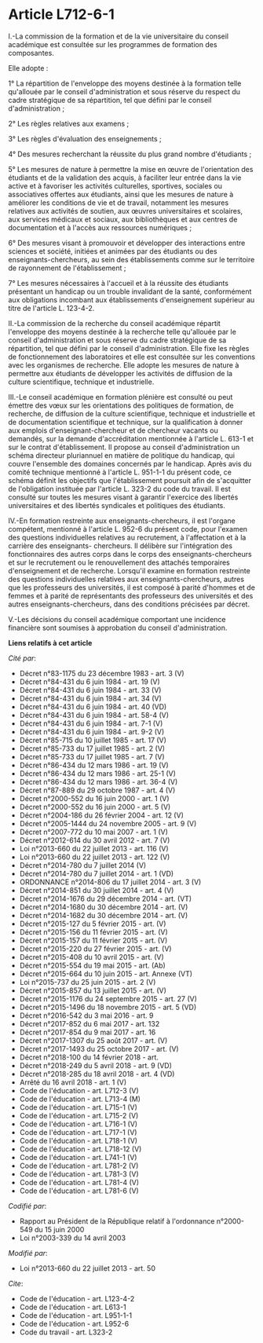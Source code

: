 # Article L712-6-1

I.-La commission de la formation et de la vie universitaire du conseil académique est consultée sur les programmes de
formation des composantes. 

Elle adopte : 

1° La répartition de l'enveloppe des moyens destinée à la formation telle qu'allouée par le conseil d'administration et sous
réserve du respect du cadre stratégique de sa répartition, tel que défini par le conseil d'administration ; 

2° Les règles relatives aux examens ; 

3° Les règles d'évaluation des enseignements ; 

4° Des mesures recherchant la réussite du plus grand nombre d'étudiants ; 

5° Les mesures de nature à permettre la mise en œuvre de l'orientation des étudiants et de la validation des acquis, à
faciliter leur entrée dans la vie active et à favoriser les activités culturelles, sportives, sociales ou associatives
offertes aux étudiants, ainsi que les mesures de nature à améliorer les conditions de vie et de travail, notamment les
mesures relatives aux activités de soutien, aux œuvres universitaires et scolaires, aux services médicaux et sociaux, aux
bibliothèques et aux centres de documentation et à l'accès aux ressources numériques ; 

6° Des mesures visant à promouvoir et développer des interactions entre sciences et société, initiées et animées par des
étudiants ou des enseignants-chercheurs, au sein des établissements comme sur le territoire de rayonnement de
l'établissement ; 

7° Les mesures nécessaires à l'accueil et à la réussite des étudiants présentant un handicap ou un trouble invalidant de la
santé, conformément aux obligations incombant aux établissements d'enseignement supérieur au titre de l'article L. 123-4-2. 

II.-La commission de la recherche du conseil académique répartit l'enveloppe des moyens destinée à la recherche telle
qu'allouée par le conseil d'administration et sous réserve du cadre stratégique de sa répartition, tel que défini par le
conseil d'administration. Elle fixe les règles de fonctionnement des laboratoires et elle est consultée sur les conventions
avec les organismes de recherche. Elle adopte les mesures de nature à permettre aux étudiants de développer les activités de
diffusion de la culture scientifique, technique et industrielle. 

III.-Le conseil académique en formation plénière est consulté ou peut émettre des vœux sur les orientations des politiques de
formation, de recherche, de diffusion de la culture scientifique, technique et industrielle et de documentation scientifique
et technique, sur la qualification à donner aux emplois d'enseignant-chercheur et de chercheur vacants ou demandés, sur la
demande d'accréditation mentionnée à l'article L. 613-1 et sur le contrat d'établissement. Il propose au conseil
d'administration un schéma directeur pluriannuel en matière de politique du handicap, qui couvre l'ensemble des domaines
concernés par le handicap. Après avis du comité technique mentionné à l'article L. 951-1-1 du présent code, ce schéma définit
les objectifs que l'établissement poursuit afin de s'acquitter de l'obligation instituée par l'article L. 323-2 du code du
travail. Il est consulté sur toutes les mesures visant à garantir l'exercice des libertés universitaires et des libertés
syndicales et politiques des étudiants. 

IV.-En formation restreinte aux enseignants-chercheurs, il est l'organe compétent, mentionné à l'article L. 952-6 du présent
code, pour l'examen des questions individuelles relatives au recrutement, à l'affectation et à la carrière des enseignants-
chercheurs. Il délibère sur l'intégration des fonctionnaires des autres corps dans le corps des enseignants-chercheurs et sur
le recrutement ou le renouvellement des attachés temporaires d'enseignement et de recherche. Lorsqu'il examine en formation
restreinte des questions individuelles relatives aux enseignants-chercheurs, autres que les professeurs des universités, il
est composé à parité d'hommes et de femmes et à parité de représentants des professeurs des universités et des autres
enseignants-chercheurs, dans des conditions précisées par décret. 

V.-Les décisions du conseil académique comportant une incidence financière sont soumises à approbation du conseil
d'administration.

**Liens relatifs à cet article**

_Cité par_:

  - Décret n°83-1175 du 23 décembre 1983 - art. 3 (V)
  - Décret n°84-431 du 6 juin 1984 - art. 19 (V)
  - Décret n°84-431 du 6 juin 1984 - art. 33 (V)
  - Décret n°84-431 du 6 juin 1984 - art. 34 (V)
  - Décret n°84-431 du 6 juin 1984 - art. 40 (VD)
  - Décret n°84-431 du 6 juin 1984 - art. 58-4 (V)
  - Décret n°84-431 du 6 juin 1984 - art. 7-1 (V)
  - Décret n°84-431 du 6 juin 1984 - art. 9-2 (V)
  - Décret n°85-715 du 10 juillet 1985 - art. 17 (V)
  - Décret n°85-733 du 17 juillet 1985 - art. 2 (V)
  - Décret n°85-733 du 17 juillet 1985 - art. 7 (V)
  - Décret n°86-434 du 12 mars 1986 - art. 19 (V)
  - Décret n°86-434 du 12 mars 1986 - art. 25-1 (V)
  - Décret n°86-434 du 12 mars 1986 - art. 36-4 (V)
  - Décret n°87-889 du 29 octobre 1987 - art. 4 (V)
  - Décret n°2000-552 du 16 juin 2000 - art. 1 (V)
  - Décret n°2000-552 du 16 juin 2000 - art. 5 (V)
  - Décret n°2004-186 du 26 février 2004 - art. 12 (V)
  - Décret n°2005-1444 du 24 novembre 2005 - art. 9 (V)
  - Décret n°2007-772 du 10 mai 2007 - art. 1 (V)
  - Décret n°2012-614 du 30 avril 2012 - art. 7 (V)
  - Loi n°2013-660 du 22 juillet 2013 - art. 116 (V)
  - Loi n°2013-660 du 22 juillet 2013 - art. 122 (V)
  - Décret n°2014-780 du 7 juillet 2014 (V)
  - Décret n°2014-780 du 7 juillet 2014 - art. 1 (VD)
  - ORDONNANCE n°2014-806 du 17 juillet 2014 - art. 3 (V)
  - Décret n°2014-851 du 30 juillet 2014 - art. 4 (V)
  - Décret n°2014-1676 du 29 décembre 2014 - art. (VT)
  - Décret n°2014-1680 du 30 décembre 2014 - art. (V)
  - Décret n°2014-1682 du 30 décembre 2014 - art. (V)
  - Décret n°2015-127 du 5 février 2015 - art. (V)
  - Décret n°2015-156 du 11 février 2015 - art. (V)
  - Décret n°2015-157 du 11 février 2015 - art. (V)
  - Décret n°2015-220 du 27 février 2015 - art. (V)
  - Décret n°2015-408 du 10 avril 2015 - art. (V)
  - Décret n°2015-554 du 19 mai 2015 - art. (Ab)
  - Décret n°2015-664 du 10 juin 2015 - art. Annexe (VT)
  - Loi n°2015-737 du 25 juin 2015 - art. 2 (V)
  - Décret n°2015-857 du 13 juillet 2015 - art. (V)
  - Décret n°2015-1176 du 24 septembre 2015 - art. 27 (V)
  - Décret n°2015-1496 du 18 novembre 2015 - art. 5 (VD)
  - Décret n°2016-542 du 3 mai 2016 - art. 9
  - Décret n°2017-852 du 6 mai 2017 - art. 132
  - Décret n°2017-854 du 9 mai 2017 - art. 16
  - Décret n°2017-1307 du 25 août 2017 - art. (V)
  - Décret n°2017-1493 du 25 octobre 2017 - art. (V)
  - Décret n°2018-100 du 14 février 2018 - art.
  - Décret n°2018-249 du 5 avril 2018 - art. 9 (VD)
  - Décret n°2018-285 du 18 avril 2018 - art. 4 (VD)
  - Arrêté du 16 avril 2018 - art. 1 (V)
  - Code de l'éducation - art. L712-3 (V)
  - Code de l'éducation - art. L713-4 (M)
  - Code de l'éducation - art. L715-1 (V)
  - Code de l'éducation - art. L715-2 (V)
  - Code de l'éducation - art. L716-1 (V)
  - Code de l'éducation - art. L717-1 (V)
  - Code de l'éducation - art. L718-1 (V)
  - Code de l'éducation - art. L718-12 (V)
  - Code de l'éducation - art. L741-1 (V)
  - Code de l'éducation - art. L781-2 (V)
  - Code de l'éducation - art. L781-3 (V)
  - Code de l'éducation - art. L781-4 (V)
  - Code de l'éducation - art. L781-6 (V)

_Codifié par_:

  - Rapport au Président de la République relatif à l'ordonnance n°2000-549 du 15 juin 2000
  - Loi n°2003-339 du 14 avril 2003

_Modifié par_:

  - Loi n°2013-660 du 22 juillet 2013 - art. 50

_Cite_:

  - Code de l'éducation - art. L123-4-2
  - Code de l'éducation - art. L613-1
  - Code de l'éducation - art. L951-1-1
  - Code de l'éducation - art. L952-6
  - Code du travail - art. L323-2
